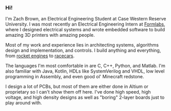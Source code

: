 ### Hi!

I'm Zach Brown, an Electrical Engineering Student at Case Western Reserve University. I was most recently an Electrical Engineering Intern at [Formlabs](https://formlabs.com), where I designed electrical systems and wrote embedded software to build amazing 3D printers with amazing people.

Most of my work and experience lies in architecting systems, algorithms design and implementation, and controls. I build anything and everything, from [rocket engines](https://www.youtube.com/watch?v=cRwU7fVsK0E) to [racecars](https://www.youtube.com/channel/UCbYI9bH2k-ggW2idGL_oSUA).

The languages I'm most comfortable in are C, C++, Python, and Matlab. I'm also familiar with Java, Kotlin, HDLs like SystemVerilog and VHDL, low level programming in Assembly, and even good ol' Minecraft redstone. 

I design a lot of PCBs, but most of them are either done in Altium or proprietary so I can't show them off here. I've done high speed, high voltage, and high density designs as well as "boring" 2-layer boards just to play around with.
